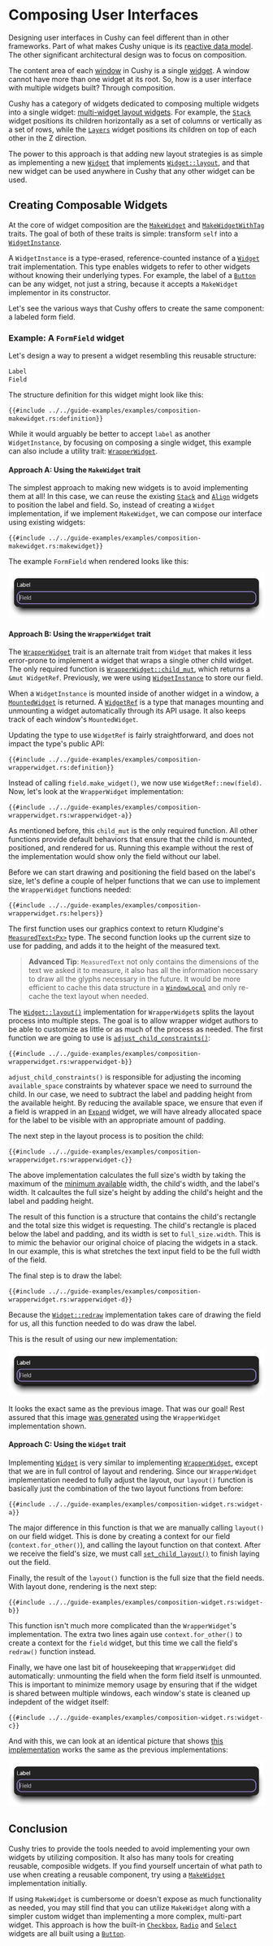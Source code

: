 # Composing User Interfaces

Designing user interfaces in Cushy can feel different than in other frameworks.
Part of what makes Cushy unique is its [reactive data model](./reactive.md). The
other significant architectural design was to focus on composition.

The content area of each [window][window] in Cushy is a single
[widget](./widgets.md). A window cannot have more than one widget at its root.
So, how is a user interface with multiple widgets built? Through composition.

Cushy has a category of widgets dedicated to composing multiple widgets into a
single widget: [multi-widget layout widgets](../widgets/multi-layout.md). For
example, the [`Stack`](../widgets/layout/stack.md) widget positions its children
horizontally as a set of columns or vertically as a set of rows, while the
[`Layers`](../widgets/layout/layers.md) widget positions its children on top of
each other in the Z direction.

The power to this approach is that adding new layout strategies is as simple as
implementing a new [`Widget`][widget] that implements
[`Widget::layout`][widget-layout], and that new widget can be used anywhere in
Cushy that any other widget can be used.

## Creating Composable Widgets

At the core of widget composition are the [`MakeWidget`][makewidget] and
[`MakeWidgetWithTag`][makewidgettag] traits. The goal of both of these traits is
simple: transform `self` into a [`WidgetInstance`][widgetinstance].

A `WidgetInstance` is a type-erased, reference-counted instance of a
[`Widget`][widget] trait implementation. This type enables widgets to refer to
other widgets without knowing their underlying types. For example, the label of
a [`Button`][button] can be any widget, not just a string, because it accepts a
`MakeWidget` implementor in its constructor.

Let's see the various ways that Cushy offers to create the same component: a
labeled form field.

### Example: A `FormField` widget

Let's design a way to present a widget resembling this reusable structure:

```text
Label
Field
```

The structure definition for this widget might look like this:

```rust,no_run,no_playground
{{#include ../../guide-examples/examples/composition-makewidget.rs:definition}}
```

While it would arguably be better to accept `label` as another `WidgetInstance`,
by focusing on composing a single widget, this example can also include a
utility trait: [`WrapperWidget`][wrapperwidget].

#### Approach A: Using the `MakeWidget` trait

The simplest approach to making new widgets is to avoid implementing them at
all! In this case, we can reuse the existing [`Stack`][stack] and
[`Align`][align] widgets to position the label and field. So, instead of
creating a `Widget` implementation, if we implement `MakeWidget`, we can compose
our interface using existing widgets:

```rust,no_run,no_playground
{{#include ../../guide-examples/examples/composition-makewidget.rs:makewidget}}
```

The example `FormField` when rendered looks like this:

![MakeWidget Example Output](../examples/composition_makewidget.png)

#### Approach B: Using the `WrapperWidget` trait

The [`WrapperWidget`][wrapperwidget] trait is an alternate trait from `Widget`
that makes it less error-prone to implement a widget that wraps a single other
child widget. The only required function is
[`WrapperWidget::child_mut`][child-mut], which returns a `&mut WidgetRef`.
Previously, we were using [`WidgetInstance`][widgetinstance] to store our field.

When a `WidgetInstance` is mounted inside of another widget in a window, a
[`MountedWidget`][mountedwidget] is returned. A [`WidgetRef`][widgetref] is a
type that manages mounting and unmounting a widget automatically through its API
usage. It also keeps track of each window's `MountedWidget`.

Updating the type to use `WidgetRef` is fairly straightforward, and does not
impact the type's public API:

```rust,no_run,no_playground
{{#include ../../guide-examples/examples/composition-wrapperwidget.rs:definition}}
```

Instead of calling `field.make_widget()`, we now use `WidgetRef::new(field)`.
Now, let's look at the `WrapperWidget` implementation:

```rust,no_run,no_playground
{{#include ../../guide-examples/examples/composition-wrapperwidget.rs:wrapperwidget-a}}
```

As mentioned before, this `child_mut` is the only required function. All other
functions provide default behaviors that ensure that the child is mounted,
positioned, and rendered for us. Running this example without the rest of the
implementation would show only the field without our label.

Before we can start drawing and positioning the field based on the label's size,
let's define a couple of helper functions that we can use to implement the
`WrapperWidget` functions needed:

```rust,no_run,no_playground
{{#include ../../guide-examples/examples/composition-wrapperwidget.rs:helpers}}
```

The first function uses our graphics context to return Kludgine's
[`MeasuredText<Px>`][measuredtext] type. The second function looks up the
current size to use for padding, and adds it to the height of the measured text.

> **Advanced Tip**: `MeasuredText` not only contains the dimensions of the text
> we asked it to measure, it also has all the information necessary to draw all
> the glyphs necessary in the future. It would be more efficient to cache this
> data structure in a [`WindowLocal`][windowlocal] and only re-cache the text
> layout when needed.

The [`Widget::layout()`][layout] implementation for `WrapperWidget`s splits the
layout process into multiple steps. The goal is to allow wrapper widget authors
to be able to customize as little or as much of the process as needed. The first
function we are going to use is
[`adjust_child_constraints()`][adjust-constraints]:

```rust,no_run,no_playground
{{#include ../../guide-examples/examples/composition-wrapperwidget.rs:wrapperwidget-b}}
```

`adjust_child_constraints()` is responsible for adjusting the incoming
`available_space` constraints by whatever space we need to surround the child.
In our case, we need to subtract the label and padding height from the available
height. By reducing the available space, we ensure that even if a field is
wrapped in an [`Expand`][expand] widget, we will have already allocated space
for the label to be visible with an appropriate amount of padding.

The next step in the layout process is to position the child:

```rust,no_run,no_playground
{{#include ../../guide-examples/examples/composition-wrapperwidget.rs:wrapperwidget-c}}
```

The above implementation calculates the full size's width by taking the maximum
of the [minimum available][constraintlimit-min] width, the child's width, and
the label's width. It calcaultes the full size's height by adding the child's
height and the label and padding height.

The result of this function is a structure that contains the child's rectangle
and the total size this widget is requesting. The child's rectangle is placed
below the label and padding, and its width is set to `full_size.width`. This is
to mimic the behavior our original choice of placing the widgets in a stack. In
our example, this is what stretches the text input field to be the full width of
the field.

The final step is to draw the label:

```rust,no_run,no_playground
{{#include ../../guide-examples/examples/composition-wrapperwidget.rs:wrapperwidget-d}}
```

Because the [`Widget::redraw`][redraw] implementation takes care of drawing the
field for us, all this function needed to do was draw the label.

This is the result of using our new implementation:

![WrapperWidget Example Output](../examples/composition_wrapperwidget.png)

It looks the exact same as the previous image. That was our goal! Rest assured
that this image [was generated][book-example-wrapper] using the `WrapperWidget`
implementation shown.

#### Approach C: Using the `Widget` trait

Implementing [`Widget`][widget] is very similar to implementing
[`WrapperWidget`][wrapperwidget], except that we are in full control of layout
and rendering. Since our `WrapperWidget` implementation needed to fully adjust
the layout, our `layout()` function is basically just the combination of the two
layout functions from before:

```rust,no_run,no_playground
{{#include ../../guide-examples/examples/composition-widget.rs:widget-a}}
```

The major difference in this function is that we are manually calling `layout()`
on our field widget. This is done by creating a context for our field
(`context.for_other()`), and calling the layout function on that context. After
we receive the field's size, we must call
[`set_child_layout()`][set-child-layout] to finish laying out the field.

Finally, the result of the `layout()` function is the full size that the field
needs. With layout done, rendering is the next step:

```rust,no_run,no_playground
{{#include ../../guide-examples/examples/composition-widget.rs:widget-b}}
```

This function isn't much more complicated than the `WrapperWidget`'s
implementation. The extra two lines again use `context.for_other()` to create a
context for the `field` widget, but this time we call the field's `redraw()`
function instead.

Finally, we have one last bit of housekeeping that `WrapperWidget` did
automatically: unmounting the field when the form field itself is unmounted.
This is important to minimize memory usage by ensuring that if the widget is
shared between multiple windows, each window's state is cleaned up indepdent of
the widget itself:

```rust,no_run,no_playground
{{#include ../../guide-examples/examples/composition-widget.rs:widget-c}}
```

And with this, we can look at an identical picture that shows [this
implementation][book-example-widget] works the same as the previous
implementations:

![Widget Example Output](../examples/composition_widget.png)

## Conclusion

Cushy tries to provide the tools needed to avoid implementing your own widgets
by utilizing composition. It also has many tools for creating reusable,
composible widgets. If you find yourself uncertain of what path to use when
creating a reusable component, try using a [`MakeWidget`][makewidget]
implementation initially.

If using `MakeWidget` is cumbersome or doesn't expose as much functionality as
needed, you may still find that you can utilize `MakeWidget` along with a
simpler custom widget than implementing a more complex, multi-part widget. This
approach is how the built-in [`Checkbox`][checkbox], [`Radio`][radio] and
[`Select`][select] widgets are all built using a [`Button`][button].

[window]: <{{ docs }}/window/struct.Window.html>
[widget]: <{{ docs }}/widget/trait.Widget.html>
[layout]: <{{ docs }}/widget/trait.Widget.html#method.layout>
[redraw]: <{{ docs }}/widget/trait.Widget.html#method.redraw>
[mountedwidget]: <{{ docs }}/widget/struct.MountedWidget.html>
[widgetref]: <{{ docs }}/widget/struct.WidgetRef.html>
[wrapperwidget]: <{{ docs }}/widget/trait.WrapperWidget.html>
[child-mut]: <{{ docs }}/widget/trait.WrapperWidget.html#tymethod.child_mut>
[adjust-constraints]: <{{ docs }}/widget/trait.WrapperWidget.html#method.adjust_child_constraints>
[makewidget]: <{{ docs }}/widget/trait.MakeWidget.html>
[makewidgettag]: <{{ docs }}/widget/trait.MakeWidgetWithTag.html>
[widget-layout]: <{{ docs }}/widget/trait.Widget.html#method.layout>
[widgetinstance]: <{{ docs }}/widget/struct.WidgetInstance.html>
[button]: ../widgets/controls/button.md
[radio]: ../widgets/controls/radio.md
[select]: ../widgets/controls/select.md
[checkbox]: ../widgets/controls/checkbox.md
[stack]: ../widgets/layout/stack.md
[align]: ../widgets/layout/align.md
[expand]: ../widgets/layout/expand.md
[book-example-wrapper]: <{{ src }}/guide/guide-examples/examples/composition-wrapperwidget.rs>
[book-example-widget]: <{{ src }}/guide/guide-examples/examples/composition-widget.rs>
[measuredtext]: <https://docs.rs/kludgine/latest/kludgine/text/struct.MeasuredText.html>
[windowlocal]: <{{ docs }}/window/struct.WindowLocal.html>
[constraintlimit-min]: <{{ docs }}/enum.ConstraintLimit.html#method.min>
[set-child-layout]: <{{ docs }}/context/struct.LayoutContext.html#method.set_child_layout>
